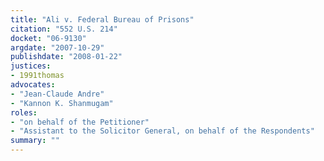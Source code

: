 ```yaml
---
title: "Ali v. Federal Bureau of Prisons"
citation: "552 U.S. 214"
docket: "06-9130"
argdate: "2007-10-29"
publishdate: "2008-01-22"
justices:
- 1991thomas
advocates:
- "Jean-Claude Andre"
- "Kannon K. Shanmugam"
roles:
- "on behalf of the Petitioner"
- "Assistant to the Solicitor General, on behalf of the Respondents"
summary: ""
---
```


